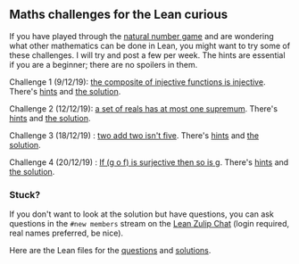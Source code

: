 ## Maths challenges for the Lean curious

If you have played through the [natural number game](http://wwwf.imperial.ac.uk/~buzzard/xena/natural_number_game/) and are wondering what other mathematics can be done in Lean, you might want to try some of these challenges. I will try and post a few per week. The hints are essential if you are a beginner; there are no spoilers in them.

Challenge 1 (9/12/19): [the composite of injective functions is injective](https://tinyurl.com/LeanMathsChallenge01). There's [hints](https://github.com/kbuzzard/xena/blob/master/Maths_Challenges/hints/challenge01.md) and [the solution](https://tinyurl.com/LeanMathsChallengeSolution01).

Challenge 2 (12/12/19): [a set of reals has at most one supremum](https://tinyurl.com/leanmathschallenge002). There's [hints](https://github.com/kbuzzard/xena/blob/master/Maths_Challenges/hints/challenge02.md) and [the solution](https://tinyurl.com/leanmathschallengesolution002).

Challenge 3 (18/12/19) : [two add two isn't five](https://leanprover-community.github.io/lean-web-editor/#url=https%3A%2F%2Fraw.githubusercontent.com%2Fkbuzzard%2Fxena%2Fmaster%2FMaths_Challenges%2Fchallenges%2Fchallenge3.lean). There's [hints](https://github.com/kbuzzard/xena/blob/master/Maths_Challenges/hints/challenge03.md) and [the solution](https://leanprover-community.github.io/lean-web-editor/#url=https%3A%2F%2Fraw.githubusercontent.com%2Fkbuzzard%2Fxena%2Fmaster%2FMaths_Challenges%2Fsolutions%2Fsolution3.lean).

Challenge 4 (20/12/19) : [If (g o f) is surjective then so is g](https://leanprover-community.github.io/lean-web-editor/#url=https%3A%2F%2Fraw.githubusercontent.com%2Fkbuzzard%2Fxena%2Fmaster%2FMaths_Challenges%2Fchallenges%2Fchallenge04.lean). There's [hints](https://github.com/kbuzzard/xena/blob/master/Maths_Challenges/hints/challenge04.md) and [the solution](https://leanprover-community.github.io/lean-web-editor/#url=https%3A%2F%2Fraw.githubusercontent.com%2Fkbuzzard%2Fxena%2Fmaster%2FMaths_Challenges%2Fsolutions%2Fsolution04.lean).


### Stuck?

If you don't want to look at the solution but have questions, you can ask questions in the `#new members` stream on the [Lean Zulip Chat](https://leanprover.zulipchat.com/#narrow/stream/113489-new-members) (login required, real names preferred, be nice).

Here are the Lean files for the [questions](https://github.com/kbuzzard/xena/tree/master/Maths_Challenges/challenges) and
[solutions](https://github.com/kbuzzard/xena/tree/master/Maths_Challenges/solutions).
